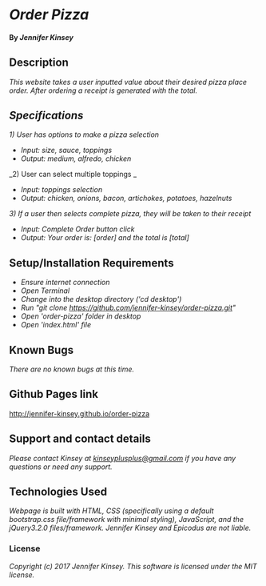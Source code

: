 # _Order Pizza_

####

#### By _Jennifer Kinsey_

## Description

_This website takes a user inputted value about their desired pizza place order. After ordering a receipt is generated with the total._

## _Specifications_

_1) User has options to make a pizza selection_
* _Input: size, sauce, toppings_
* _Output: medium, alfredo, chicken_

_2) User can select multiple toppings _
* _Input: toppings selection_
* _Output: chicken, onions, bacon, artichokes, potatoes, hazelnuts_

_3) If a user then selects complete pizza, they will be taken to their receipt_
* _Input: Complete Order button click_
* _Output: Your order is: [order] and the total is [total]_




## Setup/Installation Requirements

* _Ensure internet connection_
* _Open Terminal_
* _Change into the desktop directory ('cd desktop')_
* _Run "git clone  https://github.com/jennifer-kinsey/order-pizza.git"_
* _Open 'order-pizza' folder in desktop_
* _Open 'index.html' file_

## Known Bugs

_There are no known bugs at this time._

## Github Pages link

http://jennifer-kinsey.github.io/order-pizza

## Support and contact details

_Please contact Kinsey at kinseyplusplus@gmail.com if you have any questions or need any support._

## Technologies Used

_Webpage is built with HTML, CSS (specifically using a default bootstrap.css file/framework with minimal styling), JavaScript, and the jQuery3.2.0 files/framework. Jennifer Kinsey and Epicodus are not liable._

### License

_Copyright (c) 2017 Jennifer Kinsey. This software is licensed under the MIT license._
